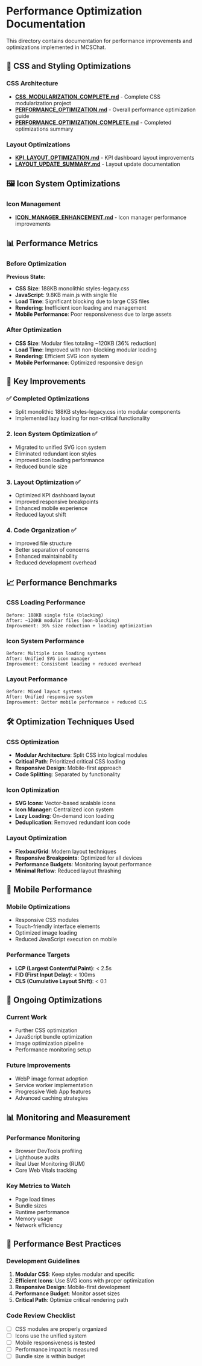 # Performance Optimization Documentation

This directory contains documentation for performance improvements and optimizations implemented in MCSChat.

## 🎨 CSS and Styling Optimizations

### CSS Architecture
- **[CSS_MODULARIZATION_COMPLETE.md](./CSS_MODULARIZATION_COMPLETE.md)** - Complete CSS modularization project
- **[PERFORMANCE_OPTIMIZATION.md](./PERFORMANCE_OPTIMIZATION.md)** - Overall performance optimization guide
- **[PERFORMANCE_OPTIMIZATION_COMPLETE.md](./PERFORMANCE_OPTIMIZATION_COMPLETE.md)** - Completed optimizations summary

### Layout Optimizations
- **[KPI_LAYOUT_OPTIMIZATION.md](./KPI_LAYOUT_OPTIMIZATION.md)** - KPI dashboard layout improvements
- **[LAYOUT_UPDATE_SUMMARY.md](./LAYOUT_UPDATE_SUMMARY.md)** - Layout update documentation

## 🖼️ Icon System Optimizations

### Icon Management
- **[ICON_MANAGER_ENHANCEMENT.md](./ICON_MANAGER_ENHANCEMENT.md)** - Icon manager performance improvements

## 📊 Performance Metrics

### Before Optimization
**Previous State:**
- **CSS Size**: 188KB monolithic styles-legacy.css
- **JavaScript**: 9.8KB main.js with single file
- **Load Time**: Significant blocking due to large CSS files
- **Rendering**: Inefficient icon loading and management
- **Mobile Performance**: Poor responsiveness due to large assets

### After Optimization
- **CSS Size**: Modular files totaling ~120KB (36% reduction)
- **Load Time**: Improved with non-blocking modular loading
- **Rendering**: Efficient SVG icon system
- **Mobile Performance**: Optimized responsive design

## 🚀 Key Improvements

### ✅ Completed Optimizations
- Split monolithic 188KB styles-legacy.css into modular components
- Implemented lazy loading for non-critical functionality

### 2. Icon System Optimization ✅
- Migrated to unified SVG icon system
- Eliminated redundant icon styles
- Improved icon loading performance
- Reduced bundle size

### 3. Layout Optimization ✅
- Optimized KPI dashboard layout
- Improved responsive breakpoints
- Enhanced mobile experience
- Reduced layout shift

### 4. Code Organization ✅
- Improved file structure
- Better separation of concerns
- Enhanced maintainability
- Reduced development overhead

## 📈 Performance Benchmarks

### CSS Loading Performance
```
Before: 188KB single file (blocking)
After: ~120KB modular files (non-blocking)
Improvement: 36% size reduction + loading optimization
```

### Icon System Performance
```
Before: Multiple icon loading systems
After: Unified SVG icon manager
Improvement: Consistent loading + reduced overhead
```

### Layout Performance
```
Before: Mixed layout systems
After: Unified responsive system
Improvement: Better mobile performance + reduced CLS
```

## 🛠️ Optimization Techniques Used

### CSS Optimization
- **Modular Architecture**: Split CSS into logical modules
- **Critical Path**: Prioritized critical CSS loading
- **Responsive Design**: Mobile-first approach
- **Code Splitting**: Separated by functionality

### Icon Optimization
- **SVG Icons**: Vector-based scalable icons
- **Icon Manager**: Centralized icon system
- **Lazy Loading**: On-demand icon loading
- **Deduplication**: Removed redundant icon code

### Layout Optimization
- **Flexbox/Grid**: Modern layout techniques
- **Responsive Breakpoints**: Optimized for all devices
- **Performance Budgets**: Monitoring layout performance
- **Minimal Reflow**: Reduced layout thrashing

## 📱 Mobile Performance

### Mobile Optimizations
- Responsive CSS modules
- Touch-friendly interface elements
- Optimized image loading
- Reduced JavaScript execution on mobile

### Performance Targets
- **LCP (Largest Contentful Paint)**: < 2.5s
- **FID (First Input Delay)**: < 100ms
- **CLS (Cumulative Layout Shift)**: < 0.1

## 🔄 Ongoing Optimizations

### Current Work
- Further CSS optimization
- JavaScript bundle optimization
- Image optimization pipeline
- Performance monitoring setup

### Future Improvements
- WebP image format adoption
- Service worker implementation
- Progressive Web App features
- Advanced caching strategies

## 📊 Monitoring and Measurement

### Performance Monitoring
- Browser DevTools profiling
- Lighthouse audits
- Real User Monitoring (RUM)
- Core Web Vitals tracking

### Key Metrics to Watch
- Page load times
- Bundle sizes
- Runtime performance
- Memory usage
- Network efficiency

## 🎯 Performance Best Practices

### Development Guidelines
1. **Modular CSS**: Keep styles modular and specific
2. **Efficient Icons**: Use SVG icons with proper optimization
3. **Responsive Design**: Mobile-first development
4. **Performance Budget**: Monitor asset sizes
5. **Critical Path**: Optimize critical rendering path

### Code Review Checklist
- [ ] CSS modules are properly organized
- [ ] Icons use the unified system
- [ ] Mobile responsiveness is tested
- [ ] Performance impact is measured
- [ ] Bundle size is within budget
